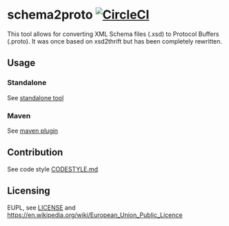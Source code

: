 # schema2proto  [![CircleCI](https://circleci.com/gh/entur/schema2proto.svg?style=svg)](https://circleci.com/gh/entur/schema2proto)

This tool allows for converting XML Schema files (.xsd) to Protocol Buffers (.proto). It was once based on xsd2thrift but has been completely rewritten.

## Usage

### Standalone

See [standalone tool](schema2proto-lib/README.md)

### Maven

See [maven plugin](schema2proto-maven-plugin/README.md)


## Contribution

See code style [CODESTYLE.md](CODESTYLE.md)

## Licensing

EUPL, see [LICENSE](LICENSE.txt) and https://en.wikipedia.org/wiki/European_Union_Public_Licence
